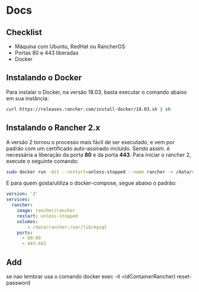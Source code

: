 # Docs

## Checklist

* Máquina com Ubuntu, RedHat ou RancherOS
* Portas 80 e 443 liberadas
* Docker

## Instalando o Docker

Para instalar o Docker, na versão 18.03, basta executar o comando abaixo em sua instância:

```bash
curl https://releases.rancher.com/install-docker/18.03.sh | sh
```

## Instalando o Rancher 2.x

A versão 2 tornou o processo mais fácil de ser executado, e vem por padrão com um certificado auto-assinado incluido. Sendo assim. é necessária a liberação da porta **80** e da porta **443**. Para iniciar o rancher 2, execute o seguinte comando:

```bash
sudo docker run -dit --restart=unless-stopped --name rancher -v /data/rancher:/var/lib/mysql -p 80:80 -p 443:443 rancher/rancher
```

E para quem gosta/utiliza o docker-compose, segue abaixo o padrão:

```yaml
version: '2'
services: 
  rancher:
    image: rancher/rancher
    restart: unless-stopped
    volumes:
        - /data/rancher:/var/lib/mysql
    ports:
      - 80:80
      - 443:443
```

## Add

se nao lembrar usa o comando docker exec -it <idContainerRancher) reset-password

